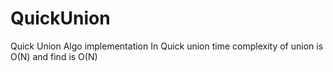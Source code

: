 # QuickUnion
Quick Union Algo implementation
In Quick union time complexity of union is O(N) and find is O(N)

